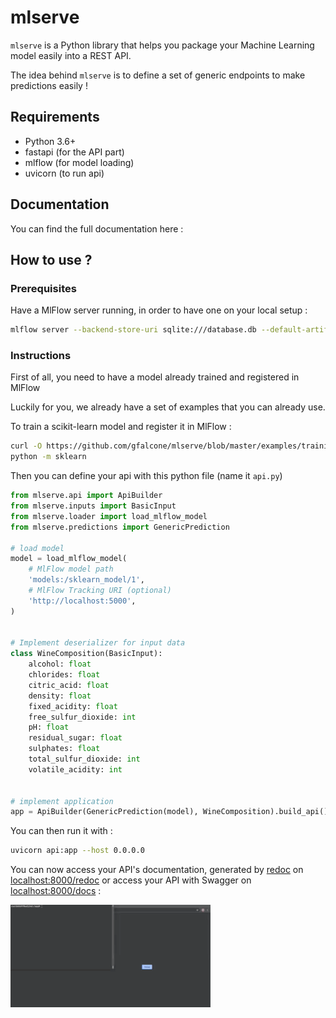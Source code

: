# mlserve

`mlserve` is a Python library that helps you package your Machine Learning model easily into a REST API.

The idea behind `mlserve` is to define a set of generic endpoints to make predictions easily !

## Requirements

- Python 3.6+
- fastapi (for the API part)
- mlflow (for model loading)
- uvicorn (to run api)

## Documentation

You can find the full documentation here : 

## How to use ? 

### Prerequisites 

Have a MlFlow server running, in order to have one on your local setup : 

```bash
mlflow server --backend-store-uri sqlite:///database.db --default-artifact-root file:///app/ --host 0.0.0.0 &
```

### Instructions

First of all, you need to have a model already trained and registered in MlFlow

Luckily for you, we already have a set of examples that you can already use.

To train a scikit-learn model and register it in MlFlow : 

```bash
curl -O https://github.com/gfalcone/mlserve/blob/master/examples/training/sklearn.py
python -m sklearn
```

Then you can define your api with this python file (name it `api.py`)

```python
from mlserve.api import ApiBuilder
from mlserve.inputs import BasicInput
from mlserve.loader import load_mlflow_model
from mlserve.predictions import GenericPrediction

# load model
model = load_mlflow_model(
    # MlFlow model path
    'models:/sklearn_model/1',
    # MlFlow Tracking URI (optional)
    'http://localhost:5000',
)


# Implement deserializer for input data
class WineComposition(BasicInput):
    alcohol: float
    chlorides: float
    citric_acid: float
    density: float
    fixed_acidity: float
    free_sulfur_dioxide: int
    pH: float
    residual_sugar: float
    sulphates: float
    total_sulfur_dioxide: int
    volatile_acidity: int


# implement application
app = ApiBuilder(GenericPrediction(model), WineComposition).build_api()
```

You can then run it with : 

```bash
uvicorn api:app --host 0.0.0.0
```

You can now access your API's documentation, generated by [redoc](https://github.com/Redocly/redoc) on [localhost:8000/redoc]() or  access your API with Swagger on [localhost:8000/docs]() :

![API](https://github.com/gfalcone/mlserve/blob/master/docs/images/mlserve-example.gif)
